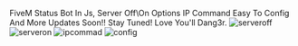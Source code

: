 FiveM Status Bot In Js,
Server Off\On Options
IP Command
Easy To Config
And More Updates Soon!!
Stay Tuned!
Love You'll Dang3r.
![serveroff](https://user-images.githubusercontent.com/88807454/132864391-96228a59-8bb1-4d19-9bf8-c3db46450d39.png)
![serveron](https://user-images.githubusercontent.com/88807454/132864397-bd0148b9-5e5a-497c-9402-7514da2fc08f.png)
![ipcommad](https://user-images.githubusercontent.com/88807454/132864411-b627efaa-eca2-47fc-92dc-b15266e7ac56.png)
![config](https://user-images.githubusercontent.com/88807454/132864432-095b3f95-4936-4bd2-bacf-489f8d2f9183.png)

